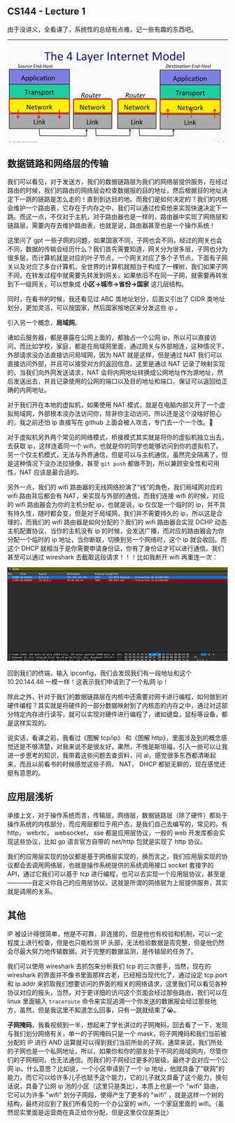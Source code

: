## CS144 - Lecture 1

由于没讲义，全看课了，系统性的总结有点难，记一些有趣的东西吧。

---

![QQ_1748236698653](./assets/QQ_1748236698653.png)

## 数据链路和网络层的传输

我们可以看见，对于发送方，我们的数据链路层为我们的网络层提供服务，在经过路由的时候，我们的路由的网络层会检查数据报的目的地址，然后根据目的地址决定下一跳的链路是怎么走的！直到到达目的地。而我们是如何决定的？我们的内核会维护一个路由表，它存在于内存之中，我们可以通过检索他来实现快速决定下一跳。而这一点，不仅对于主机，对于路由器也是一样的，路由器中实现了网络层和链路层，需要内存去维护路由表，也就是说，路由器甚至也是一个操作系统！

这里问了 gpt 一些子网的问题，如果国家不同，子网也会不同，经过的网关也会不同，数据的传输会经历什么？我们首先需要知道，网关分为很多层，子网也分为很多层，而计算机就是对应的叶子节点，一个网关对应了多个子节点，下面有子网关以及对应了多台计算机，全世界的计算机就相当于构成了一棵树，我们如果子网不同，在转发过程中就需要先转发到网关，如果依旧不在同一子网，就需要再转发到下一级网关，可以想象成 **小区->城市->省份->国家** 这几层结构。

同时，在看书的时候，我还看见过 ABC 类地址划分，后面又引出了 CIDR 类地址划分，更加灵活，可以按国家，然后国家按地区来分发这些 ip 。

引入另一个概念，**局域网**。

诸如云服务器，都是暴露在公网上面的，都独占一个公网 ip，所以可以直接访问，而比如学校，家庭，都是在局域网里面，通过网关与外部相连，这种情况下，外部请求没办法直接访问局域网，因为 NAT 就是这样，但是通过 NAT 我们可以直接访问外部，并且可以接受对方的返回信息，这里是通过 NAT 记录了映射实现的，当我们向外网发送请求，NAT 会将内网地址转换成公网地址作为源地址，然后发送出去，并且记录使用的公网的端口以及目的地址和端口，保证可以返回给正确的内网地址。

对于我们开在本地的虚拟机，如果使用 NAT 模式，就是在电脑内部又开了一个虚拟局域网，外部根本没办法访问你，除非你主动访问，所以还是这个没啥好担心的，我之前还怕 ip 直接写在 github 上面会被人攻击，专门去一个一个改。🤣

对于虚拟机另外两个常见的网络模式，桥接模式其实就是将你的虚拟机独立出去，去获取 ip，这样连着同一个 wifi，也就是你的同学也能够访问到你的虚拟机了。另一个仅主机模式，无法与外界通信，但是可以与主机通信，虽然完全隔离了，但是这种情况下没办法拉镜像，甚至 `git push` 都做不到，所以兼顾安全性和可用性，NAT 应该是最合适的。

另外一点，我们的 wifi 路由器的无线网络扮演了“线”的角色，我们局域网对应的 wifi 路由背后都会有 NAT，来实现与外部的通信，而我们连接 wifi 的时候，对应的 wifi 路由器会为你的主机分配 ip，也就是说，ip 仅仅是一个临时的 ip，并不具有持久性，随时都会变，但是对于局域网，我们并不需要持久的 ip，所以这是合理的，而我们的 wifi 路由器是如何分配的？我们的 wifi 路由器会实现 DCHP 动态主机配置协议，当你的主机没有 ip 的时候，会发送广播，而对应的路由器会为你分配一个临时的 ip 地址，当你断联，切换到另一个网络时，这个 ip 就会收回。而这个 DHCP 就相当于是你需要申请身份证，你有了身份证才可以进行通信。我们甚至可以通过 wireshark 去截取这段请求！！！比如我断开 wifi 再重连一次：

![image-20250527201924365](./assets/image-20250527201924365.png)

回到我们的终端，输入 ipconfig，我们会发现我们有一段地址和这个 10.20.144.46 一模一样！这表示我们申请到了一个私网 ip！

除此之外，针对于我们的数据链路层在内核中还需要对网卡进行编程，如何做到对硬件编程？其实就是将硬件的一部分数据映射到了内核态的内存之中，通过对这部分特定内存进行读写，就可以实现对硬件进行编程了，诸如键盘，鼠标等设备，都是这样实现的。

说实话，看课之前，我看过《图解 tcp/ip》 和《图解 http》，里面涉及到的概念感觉还是不够清楚，对我来说不是很友好，果然，不愧是斯坦福，引入一些可以让我进一步思考的知识，我带着这些问题去查资料，问 ai，感觉很多东西都清晰起来，而且以前看书的时候感觉这些子网， NAT， DHCP 都挺无聊的，现在感觉还挺有意思的。

## 应用层浅析

承接上文，对于操作系统而言，传输层，网络层，数据链路层（除了硬件）都处于操作系统的内核部分，而应用层都位于用户态，是我们自己去编写的，常见的，有 http， webrtc， websocket， sse 都是应用层协议，一般的 web 开发库都会实现这些协议，比如 go 语言官方自带的 net/http 包就是实现了 http 协议。

我们的应用层实现的协议都是基于网络层实现的，换而言之，我们应用层实现的协议都会去调用网络层，也就是操作系统提供的系统调用接口 socket 套接字的 API，通过它我们可以基于 tcp 进行编程，也可以去实现一个应用层协议，甚至是————自定义你自己的应用层协议。这就是所谓的网络层为上层提供服务，其实就是调用的关系。

## 其他

IP 被设计得很简单，他是不可靠，非连接的，但是他也有校验和机制，可以一定程度上进行检查，但是也只能检测 IP 头部，无法检验数据是否完整，但是他仍然会尽最大努力地传输数据。对于完整的数据监测，是传输层的任务了。

我们可以使用 wireshark 去抓包来分析我们 tcp 的三次握手，当然，现在的 wireshark 的界面并不像书里面那样古老，已经相当现代化了，通过设定 tcp.port 和 ip.addr 来抓取我们想要访问的界面的相关的网络请求，这里我们可以看见各种协议对应的报头，当然，对于更详细的访问这个页面会经过那些路由，我们可以在 linux 里面输入 `traceroute` 命令来实现追溯一个你发送的数据报会经过那些地方，虽然，但是我这里不知道怎么回事，只有一跳就结束了😭。

**子网掩码**，我看视频到一半，想起来了学长讲过的子网掩码，回去看了一下，发现与我们划分网络有关，单一的子网掩码只是一个 mask，将子网掩码和我们当前被分配的 IP 进行 AND 运算就可以得到我们当前所处的子网，通常来说，我们所处的子网也是一个私网地址，所以，如果你和你的朋友处于不同的局域网内，尽管你们的子网相同，也无法通信。而我们的子网经过更多的层级，最终才会对应一个公网 ip。什么意思？比如说，一个小区申请到了一个 ip 地址，他就具备了"联网"的能力，而它可以给许多儿子也赋予这个能力，它的儿子就又具备了这个能力，换句话说，具备了公网 ip 池的小区（这里只是类比），本质上也是一个 "wifi" 路由，它可以为许多 "wifi" 划分子网段，使得产生了更多的 "wifi" ，就是这样一个树的结构，最终对应到了我们所看见的一个办公室的 wifi，一个家庭里面的 wifi。（虽然现实里面是运营商在真正给你分配，但是这里仅仅是类比）